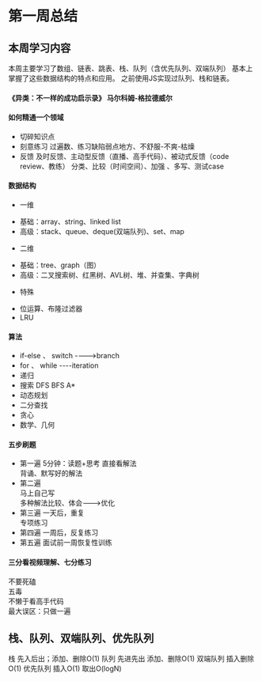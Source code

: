 # 第一周总结
## 本周学习内容
本周主要学习了数组、链表、跳表、栈、队列（含优先队列、双端队列）
基本上掌握了这些数据结构的特点和应用。
之前使用JS实现过队列、栈和链表。


#### 《异类：不一样的成功启示录》 马尔科姆-格拉德威尔
#### 如何精通一个领域
* 切碎知识点
* 刻意练习
    过遍数、练习缺陷弱点地方、不舒服-不爽-枯燥 
* 反馈
    及时反馈、主动型反馈（直播、高手代码）、被动式反馈（code review、教练）
    分类、比较（时间空间）、加强 、多写、测试case

#### 数据结构
+ 一维
- 基础：array、string、linked list
- 高级：stack、queue、deque(双端队列)、set、map 
+ 二维
- 基础：tree、graph（图）
- 高级：二叉搜索树、红黑树、AVL树、堆、并查集、字典树
+ 特殊
- 位运算、布隆过滤器
- LRU

#### 算法
* if-else 、 switch  ---->branch
* for 、 while  ----iteration
* 递归
* 搜索 DFS BFS A*
* 动态规划
* 二分查找
* 贪心
* 数学、几何


#### 五步刷题
* 第一遍
    5分钟：读题+思考
    直接看解法  
    背诵、默写好的解法  
* 第二遍  
    马上自己写  
    多种解法比较、体会--->优化
* 第三遍 
    一天后，重复  
   专项练习  
* 第四遍
    一周后，反复练习
* 第五遍
    面试前一周恢复性训练

#### 三分看视频理解、七分练习
不要死磕  
五毒  
不懒于看高手代码  
最大误区：只做一遍


## 栈、队列、双端队列、优先队列

栈 先入后出；添加、删除O(1)
队列 先进先出 添加、删除O(1)
双端队列 插入删除O(1)
优先队列 插入O(1) 取出O(logN)